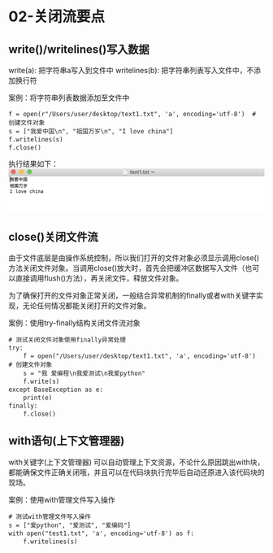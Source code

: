 # 02-关闭流要点


## write()/writelines()写入数据

write(a):            把字符串a写入到文件中
writelines(b):     把字符串列表写入文件中，不添加换行符

案例：将字符串列表数据添加至文件中

```
f = open(r"/Users/user/desktop/text1.txt", 'a', encoding='utf-8')  # 创建文件对象
s = ["我爱中国\n", "祖国万岁\n", "I love china"]
f.writelines(s)
f.close()
```

执行结果如下：
![](_v_images/20201110153819188_1667435546.png)



## close()关闭文件流

由于文件底层是由操作系统控制，所以我们打开的文件对象必须显示调用close()方法关闭文件对象。当调用close()放大时，首先会把缓冲区数据写入文件（也可以直接调用flush()方法），再关闭文件，释放文件对象。

为了确保打开的文件对象正常关闭，一般结合异常机制的finally或者with关键字实现，无论任何情况都能关闭打开的文件对象。


案例：使用try-finally结构关闭文件流对象

```
# 测试关闭文件对象使用finally异常处理
try:
    f = open("/Users/user/desktop/text1.txt", 'a', encoding='utf-8')  # 创建文件对象
    s = "我 爱编程\n我爱测试\n我爱python"
    f.write(s)
except BaseException as e:
    print(e)
finally:
    f.close()
```


## with语句(上下文管理器)


with关键字(上下文管理器) 可以自动管理上下文资源，不论什么原因跳出with块，都能确保文件正确关闭哦，并且可以在代码块执行完毕后自动还原进入该代码块的现场。


案例：使用with管理文件写入操作

```
# 测试with管理文件写入操作
s = ["爱python", "爱测试", "爱编码"]
with open("test1.txt", 'a', encoding='utf-8') as f:
    f.writelines(s)

```